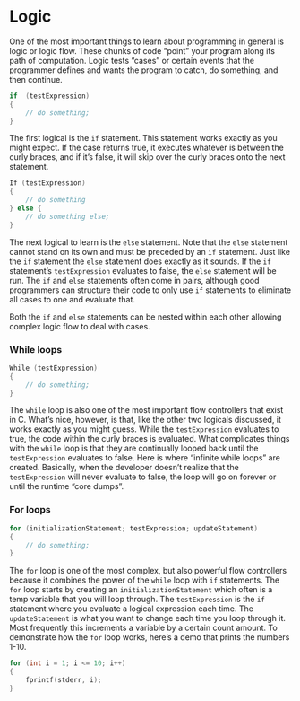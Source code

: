 # Logic
One of the most important things to learn about programming in general is logic or logic flow. These chunks of code “point” your program along its path of computation. Logic tests “cases” or certain events that the programmer defines and wants the program to catch, do something, and then continue. 
```C
if  (testExpression)
{
    // do something;
}
```
The first logical is the `if` statement. This statement works exactly as you might expect. If the case returns true, it executes whatever is between the curly braces, and if it’s false, it will skip over the curly braces onto the next statement. 
```C
If (testExpression)
{
    // do something
} else {
    // do something else;
}
```
The next logical to learn is the `else` statement. Note that the `else` statement cannot stand on its own and must be preceded by an `if` statement. Just like the `if` statement the `else` statement does exactly as it sounds. If the `if` statement’s `testExpression` evaluates to false, the `else` statement will be run. The `if` and `else` statements often come in pairs, although good programmers can structure their code to only use `if` statements to eliminate all cases to one and evaluate that. 

Both the `if` and `else` statements can be nested within each other allowing complex logic flow to deal with cases. 

### While loops
```C
While (testExpression)
{
    // do something;
}
```
The `while` loop is also one of the most important flow controllers that exist in C. What’s nice, however, is that, like the other two logicals discussed, it works exactly as you might guess. While the `testExpression` evaluates to true, the code within the curly braces is evaluated. What complicates things with the `while` loop is that they are continually looped back until the `testExpression` evaluates to false. Here is where “infinite while loops” are created. Basically, when the developer doesn’t realize that the `testExpression` will never evaluate to false, the loop will go on forever or until the runtime “core dumps”. 
### For loops
```C
for (initializationStatement; testExpression; updateStatement)
{
    // do something;
}
```
The `for` loop is one of the most complex, but also powerful flow controllers because it combines the power of the `while` loop with `if` statements. The `for` loop starts by creating an `initializationStatement` which often is a temp variable that you will loop through. The `testExpression` is the `if` statement where you evaluate a logical expression each time. The `updateStatement` is what you want to change each time you loop through it. Most frequently this increments a variable by a certain count amount. To demonstrate how the `for` loop works, here’s a demo that prints the numbers 1-10.
```C
for (int i = 1; i <= 10; i++)
{
    fprintf(stderr, i);
}
```

